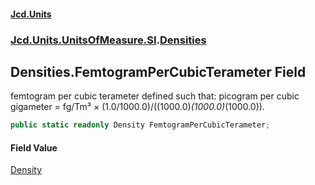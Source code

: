 #### [Jcd.Units](index 'index')
### [Jcd.Units.UnitsOfMeasure.SI](Jcd.Units.UnitsOfMeasure.SI 'Jcd.Units.UnitsOfMeasure.SI').[Densities](Densities 'Jcd.Units.UnitsOfMeasure.SI.Densities')

## Densities.FemtogramPerCubicTerameter Field

femtogram per cubic terameter defined such that: picogram per cubic gigameter = fg/Tm³ ×
(1.0/1000.0)/((1000.0)*(1000.0)*(1000.0)).

```csharp
public static readonly Density FemtogramPerCubicTerameter;
```

#### Field Value
[Density](Density 'Jcd.Units.UnitTypes.Density')